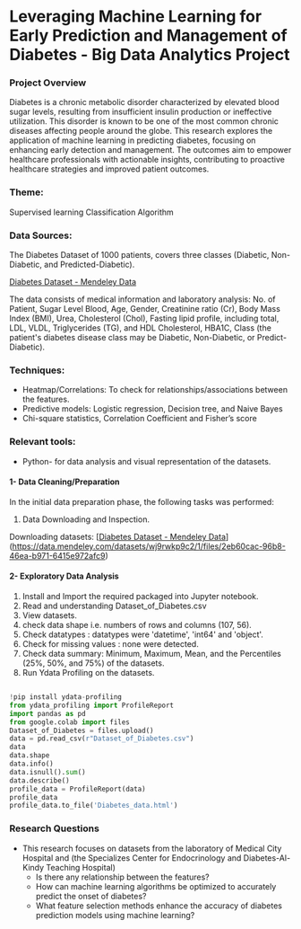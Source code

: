 # Leveraging Machine Learning for Early Prediction and Management of Diabetes -  Big Data Analytics Project 

### Project Overview

Diabetes is a chronic metabolic disorder characterized by elevated blood sugar levels, resulting from insufficient insulin production or ineffective utilization. This disorder is known to be one of the most common chronic diseases affecting people around the globe. 
This research explores the application of machine learning in predicting diabetes, focusing on enhancing early detection and management. The outcomes aim to empower healthcare professionals with actionable insights, contributing to proactive healthcare strategies and improved patient outcomes. 

### Theme: 
Supervised learning Classification Algorithm

### Data Sources:
The Diabetes Dataset of 1000 patients, covers three classes (Diabetic, Non-Diabetic, and Predicted-Diabetic).

[Diabetes Dataset - Mendeley Data](https://data.mendeley.com/datasets/wj9rwkp9c2/1)

The data consists of medical information and laboratory analysis: No. of Patient, Sugar Level Blood, Age, Gender, Creatinine ratio (Cr), Body Mass Index (BMI), Urea, Cholesterol (Chol), Fasting lipid profile, including total, LDL, VLDL, Triglycerides (TG), and HDL Cholesterol, HBA1C, Class (the patient's diabetes disease class may be Diabetic, Non-Diabetic, or Predict-Diabetic).


### Techniques:
- Heatmap/Correlations: To check for relationships/associations between the features.
- Predictive models: Logistic regression, Decision tree, and Naive Bayes
- Chi-square statistics, Correlation Coefficient and Fisher’s score

### Relevant tools:
- Python- for data analysis and visual representation of the datasets.


#### 1- Data Cleaning/Preparation

In the initial data preparation phase, the following tasks was performed:
1.  Data Downloading and Inspection.
   
Downloading datasets:
[[Diabetes Dataset - Mendeley Data](https://data.mendeley.com/datasets/wj9rwkp9c2/1)](https://data.mendeley.com/datasets/wj9rwkp9c2/1/files/2eb60cac-96b8-46ea-b971-6415e972afc9)


#### 2- Exploratory Data Analysis

1. Install and Import the required packaged into Jupyter notebook.
2. Read and understanding  Dataset_of_Diabetes.csv 
3. View datasets.
4. check data shape i.e. numbers of rows and columns (107, 56).
5. Check datatypes : datatypes were 'datetime', 'int64' and 'object'.
6. Check for missing values : none were detected.
7. Check data summary: Minimum, Maximum, Mean, and the Percentiles (25%, 50%, and 75%) of the datasets.
8. Run Ydata Profiling on the datasets.

``` Python

!pip install ydata-profiling
from ydata_profiling import ProfileReport
import pandas as pd
from google.colab import files
Dataset_of_Diabetes = files.upload()
data = pd.read_csv(r"Dataset_of_Diabetes.csv")
data
data.shape
data.info()
data.isnull().sum()
data.describe()
profile_data = ProfileReport(data)
profile_data
profile_data.to_file('Diabetes_data.html')

```


### Research Questions
- This research focuses on datasets from the laboratory of Medical City Hospital and (the Specializes Center for Endocrinology and Diabetes-Al-Kindy Teaching Hospital)
   - Is there any relationship between the features?
   - How can machine learning algorithms be optimized to accurately predict the onset of diabetes?
   - What feature selection methods enhance the accuracy of diabetes prediction models using machine learning?
     
 

